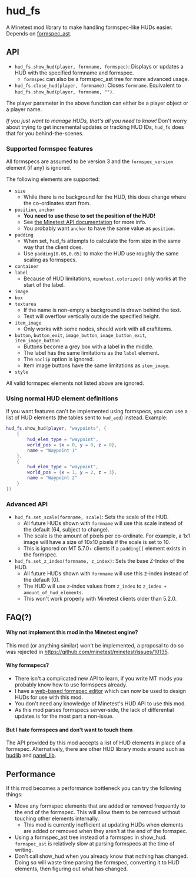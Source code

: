# hud_fs

A Minetest mod library to make handling formspec-like HUDs easier. Depends on
[formspec_ast](https://content.minetest.net/packages/luk3yx/formspec_ast/).

## API

 - `hud_fs.show_hud(player, formname, formspec)`: Displays or updates a HUD
    with the specified formname and formspec.
    - `formspec` can also be a formspec_ast tree for more advanced usage.
 - `hud_fs.close_hud(player, formname)`: Closes `formname`. Equivalent to
    `hud_fs.show_hud(player, formname, "")`.

The player parameter in the above function can either be a player object or a
player name.

*If you just want to manage HUDs, that's all you need to know!* Don't worry
about trying to get incremental updates or tracking HUD IDs, `hud_fs` does that
for you behind-the-scenes.

### Supported formspec features

All formspecs are assumed to be version 3 and the `formspec_version` element
(if any) is ignored.

The following elements are supported:

 - `size`
    - While there is no background for the HUD, this does change where the
      co-ordinates start from.
 - `position`, `anchor`
    - **You need to use these to set the position of the HUD!**
    - See [the Minetest API documentation](https://minetest.gitlab.io/minetest/formspec/#positionxy) for more info.
    - You probably want `anchor` to have the same value as `position`.
 - `padding`
    - When set, hud_fs attempts to calculate the form size in the same way that
      the client does.
    - Use `padding[0.05,0.05]` to make the HUD use roughly the same scaling as formspecs.
 - `container`
 - `label`
    - Because of HUD limitations, `minetest.colorize()` only works at the start
      of the label.
 - `image`
 - `box`
 - `textarea`
    - If the name is non-empty a background is drawn behind the text.
    - Text will overflow vertically outside the specified height.
 - `item_image`
    - Only works with some nodes, should work with all craftitems.
 - `button`, `button_exit`, `image_button`, `image_button_exit`,
   `item_image_button`
    - Buttons become a grey box with a label in the middle.
    - The label has the same limitations as the `label` element.
    - The `noclip` option is ignored.
    - Item image buttons have the same limitations as `item_image`.
 - `style`

All valid formspec elements not listed above are ignored.

### Using normal HUD element definitions

If you want features can't be implemented using formspecs, you can use a list
of HUD elements (the tables sent to `hud_add`) instead. Example:

```lua
hud_fs.show_hud(player, "waypoints", {
    {
        hud_elem_type = "waypoint",
        world_pos = {x = 0, y = 0, z = 0},
        name = "Waypoint 1"
    },
    {
        hud_elem_type = "waypoint",
        world_pos = {x = 1, y = 2, z = 3},
        name = "Waypoint 2"
    }
})
```

### Advanced API

 - `hud_fs.set_scale(formname, scale)`: Sets the scale of the HUD.
    - All future HUDs shown with `formname` will use this scale instead of the
      default (64, subject to change).
    - The scale is the amount of pixels per co-ordinate. For example, a 1x1
      image will have a size of 10x10 pixels if the scale is set to 10.
    - This is ignored on MT 5.7.0+ clients if a `padding[]` element exists in
      the formspec.
 - `hud_fs.set_z_index(formname, z_index)`: Sets the base Z-Index of the HUD.
    - All future HUDs shown with `formname` will use this z-index instead of
      the default (0).
    - The HUD will use z-index values from `z_index` to
        `z_index + amount_of_hud_elements`.
    - This won't work properly with Minetest clients older than 5.2.0.


## FAQ(?)

#### Why not implement this mod in the Minetest engine?

This mod (or anything similar) won't be implemented, a proposal to do so was
rejected in https://github.com/minetest/minetest/issues/10135.

#### Why formspecs?

 - There isn't a complicated new API to learn, if you write MT mods you
   probably know how to use formspecs already.
 - I have a [web-based formspec editor] which can now be used to design HUDs
   for use with this mod.
 - You don't need any knowledge of Minetest's HUD API to use this mod.
 - As this mod parses formspecs server-side, the lack of differential updates
   is for the most part a non-issue.

[web-based formspec editor]: https://git.minetest.land/luk3yx/formspec-editor

#### But I hate formspecs and don't want to touch them

The API provided by this mod accepts a list of HUD elements in place of a
formspec. Alternatively, there are other HUD library mods around such
as [hudlib](https://github.com/octacian/hudlib) and
[panel_lib](https://gitlab.com/zughy-friends-minetest/panel_lib).


## Performance

If this mod becomes a performance bottleneck you can try the following things:

 - Move any formspec elements that are added or removed frequently to the end
   of the formspec. This will allow them to be removed without touching other
   elements internally.
    - This mod is currently inefficient at updating HUDs when elements are
      added or removed when they aren't at the end of the formspec.
 - Using a formspec_ast tree instead of a formspec in show_hud. `formspec_ast`
   is relatively slow at parsing formspecs at the time of writing.
 - Don't call show_hud when you already know that nothing has changed. Doing so
   will waste time parsing the formspec, converting it to HUD elements, then
   figuring out what has changed.
